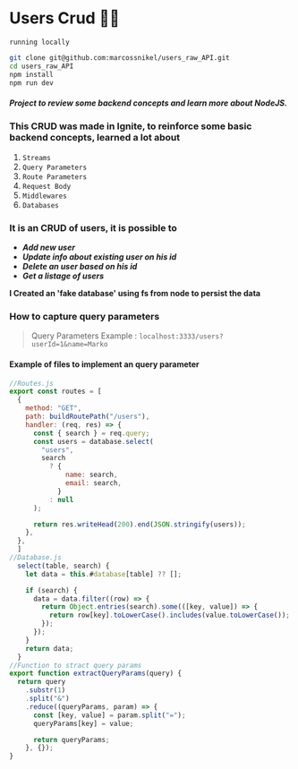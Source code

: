# Users Crud 🚀🤩

`running locally`

```bash
git clone git@github.com:marcossnikel/users_raw_API.git
cd users_raw_API
npm install
npm run dev
```

##### Project to review some backend concepts and learn more about NodeJS.

### This CRUD was made in Ignite, to reinforce some basic backend concepts, learned a lot about

1. `Streams`
2. `Query Parameters`
3. `Route Parameters`
4. `Request Body`
5. `Middlewares`
6. `Databases`

### It is an CRUD of users, it is possible to

- **_Add new user_**
- **_Update info about existing user on his id_**
- **_Delete an user based on his id_**
- **_Get a listage of users_**

**I Created an 'fake database' using fs from node to persist the data**

### How to capture query parameters

> Query Parameters Example : `localhost:3333/users?userId=1&name=Marko`

#### Example of files to implement an query parameter

```javascript
//Routes.js
export const routes = [
  {
    method: "GET",
    path: buildRoutePath("/users"),
    handler: (req, res) => {
      const { search } = req.query;
      const users = database.select(
        "users",
        search
          ? {
              name: search,
              email: search,
            }
          : null
      );

      return res.writeHead(200).end(JSON.stringify(users));
    },
  },
  ]
//Database.js
  select(table, search) {
    let data = this.#database[table] ?? [];

    if (search) {
      data = data.filter((row) => {
        return Object.entries(search).some(([key, value]) => {
          return row[key].toLowerCase().includes(value.toLowerCase());
        });
      });
    }
    return data;
  }
//Function to stract query params
export function extractQueryParams(query) {
  return query
    .substr(1)
    .split("&")
    .reduce((queryParams, param) => {
      const [key, value] = param.split("=");
      queryParams[key] = value;

      return queryParams;
    }, {});
}

```
